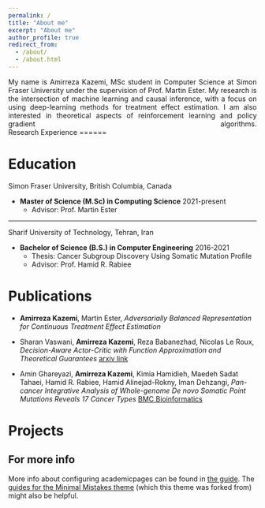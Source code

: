 ```yaml
---
permalink: /
title: "About me"
excerpt: "About me"
author_profile: true
redirect_from: 
  - /about/
  - /about.html
---
```


<style>
.left-right-align {
  text-align: justify;
}

.left-right-align::after {
  content: "";
  display: inline-block;
  width: 100%;
}
</style>

<div class="left-right-align">
My name is Amirreza Kazemi, MSc student in Computer Science at Simon Fraser University under the supervision of Prof. Martin Ester. My research is the intersection of machine learning and causal inference, with a focus on using deep-learning methods for treatment effect estimation. I am also interested in theoretical aspects of reinforcement learning and policy gradient algorithms. 
</div>
Research Experience
======


Education
======
Simon Fraser University, British Columbia, Canada
- **Master of Science (M.Sc) in Computing Science** 2021-present
  - Advisor: Prof. Martin Ester

------

Sharif University of Technology, Tehran, Iran
- **Bachelor of Science (B.S.) in Computer Engineering** 2016-2021
  - Thesis: Cancer Subgroup Discovery Using Somatic Mutation Profile
  - Advisor: Prof. Hamid R. Rabiee


Publications
======
- **Amirreza Kazemi**, Martin Ester,
*Adversarially Balanced Representation for Continuous Treatment Effect Estimation*

- Sharan Vaswani, **Amirreza Kazemi**, Reza Babanezhad, Nicolas Le Roux,
*Decision-Aware Actor-Critic with Function Approximation and Theoretical Guarantees* [arxiv link](https://arxiv.org/abs/2305.15249)

- Amin Ghareyazi, **Amirreza Kazemi**, Kimia Hamidieh, Maedeh Sadat Tahaei, Hamid R. Rabiee, Hamid Alinejad-Rokny, Iman Dehzangi,
*Pan-cancer Integrative Analysis of Whole-genome De novo Somatic Point Mutations Reveals 17 Cancer Types* [BMC Bioinformatics](https://bmcbioinformatics.biomedcentral.com/articles/10.1186/s12859-022-04840-6)




Projects
=======


For more info
------
More info about configuring academicpages can be found in [the guide](https://academicpages.github.io/markdown/). The [guides for the Minimal Mistakes theme](https://mmistakes.github.io/minimal-mistakes/docs/configuration/) (which this theme was forked from) might also be helpful.
